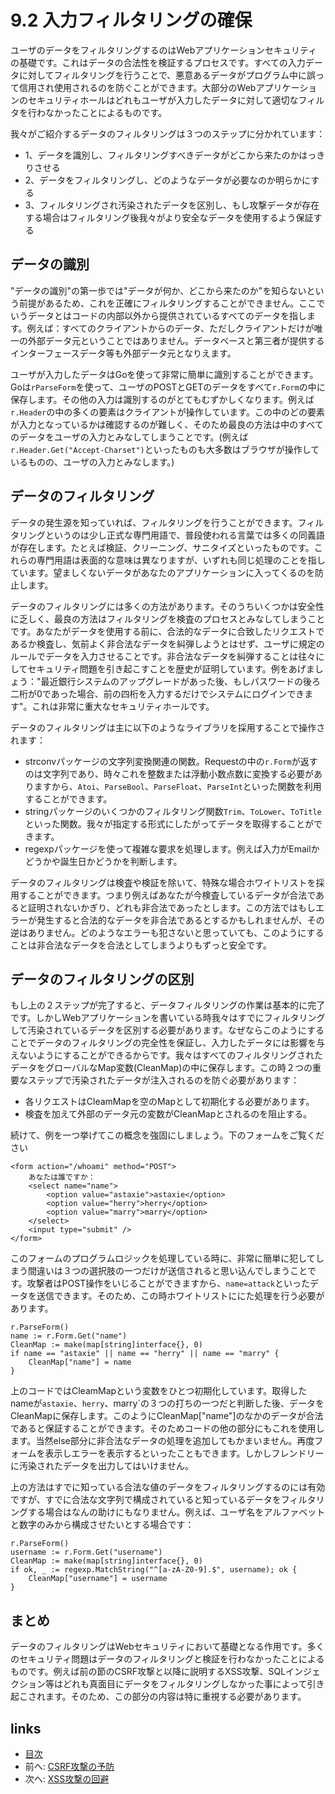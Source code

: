 # 9.2 入力フィルタリングの確保
ユーザのデータをフィルタリングするのはWebアプリケーションセキュリティの基礎です。これはデータの合法性を検証するプロセスです。すべての入力データに対してフィルタリングを行うことで、悪意あるデータがプログラム中に誤って信用され使用されるのを防ぐことができます。大部分のWebアプリケーションのセキュリティホールはどれもユーザが入力したデータに対して適切なフィルタを行わなかったことによるものです。

我々がご紹介するデータのフィルタリングは３つのステップに分かれています：

- 1、データを識別し、フィルタリングすべきデータがどこから来たのかはっきりさせる
- 2、データをフィルタリングし、どのようなデータが必要なのか明らかにする
- 3、フィルタリングされ汚染されたデータを区別し、もし攻撃データが存在する場合はフィルタリング後我々がより安全なデータを使用するよう保証する

## データの識別
"データの識別"の第一歩では"データが何か、どこから来たのか"を知らないという前提があるため、これを正確にフィルタリングすることができません。ここでいうデータとはコードの内部以外から提供されているすべてのデータを指します。例えば：すべてのクライアントからのデータ、ただしクライアントだけが唯一の外部データ元ということではありません。データベースと第三者が提供するインターフェースデータ等も外部データ元となりえます。

ユーザが入力したデータはGoを使って非常に簡単に識別することができます。Goは`rParseForm`を使って、ユーザのPOSTとGETのデータをすべて`r.Form`の中に保存します。その他の入力は識別するのがとてもむずかしくなります。例えば`r.Header`の中の多くの要素はクライアントが操作しています。この中のどの要素が入力となっているかは確認するのが難しく、そのため最良の方法は中のすべてのデータをユーザの入力とみなしてしまうことです。(例えば`r.Header.Get("Accept-Charset")`といったものも大多数はブラウザが操作しているものの、ユーザの入力とみなします。)

## データのフィルタリング
データの発生源を知っていれば、フィルタリングを行うことができます。フィルタリングというのは少し正式な専門用語で、普段使われる言葉では多くの同義語が存在します。たとえば検証、クリーニング、サニタイズといったものです。これらの専門用語は表面的な意味は異なりますが、いずれも同じ処理のことを指しています。望ましくないデータがあなたのアプリケーションに入ってくるのを防止します。

データのフィルタリングには多くの方法があります。そのうちいくつかは安全性に乏しく、最良の方法はフィルタリングを検査のプロセスとみなしてしまうことです。あなたがデータを使用する前に、合法的なデータに合致したリクエストであるか検査し、気前よく非合法なデータを糾弾しようとはせず、ユーザに規定のルールでデータを入力させることです。非合法なデータを糾弾することは往々にしてセキュリティ問題を引き起こすことを歴史が証明しています。例をあげましょう："最近銀行システムのアップグレードがあった後、もしパスワードの後ろ二桁が0であった場合、前の四桁を入力するだけでシステムにログインできます"。これは非常に重大なセキュリティホールです。

データのフィルタリングは主に以下のようなライブラリを採用することで操作されます：

- strconvパッケージの文字列変換関連の関数。Requestの中の`r.Form`が返すのは文字列であり、時々これを整数または浮動小数点数に変換する必要がありますから、`Atoi`、`ParseBool`、`ParseFloat`、`ParseInt`といった関数を利用することができます。
- stringパッケージのいくつかのフィルタリング関数`Trim`、`ToLower`、`ToTitle`といった関数。我々が指定する形式にしたがってデータを取得することができます。
- regexpパッケージを使って複雑な要求を処理します。例えば入力がEmailかどうかや誕生日かどうかを判断します。

データのフィルタリングは検査や検証を除いて、特殊な場合ホワイトリストを採用することができます。つまり例えばあなたが今検査しているデータが合法であると証明されないかぎり、どれも非合法であったとします。この方法ではもしエラーが発生すると合法的なデータを非合法であるとするかもしれませんが、その逆はありません。どのようなエラーも犯さないと思っていても、このようにすることは非合法なデータを合法としてしまうよりもずっと安全です。

## データのフィルタリングの区別
もし上の２ステップが完了すると、データフィルタリングの作業は基本的に完了です。しかしWebアプリケーションを書いている時我々はすでにフィルタリングして汚染されているデータを区別する必要があります。なぜならこのようにすることでデータのフィルタリングの完全性を保証し、入力したデータには影響を与えないようにすることができるからです。我々はすべてのフィルタリングされたデータをグローバルなMap変数(CleanMap)の中に保存します。この時２つの重要なステップで汚染されたデータが注入されるのを防ぐ必要があります：
- 各リクエストはCleamMapを空のMapとして初期化する必要があります。
- 検査を加えて外部のデータ元の変数がCleanMapとされるのを阻止する。

続けて、例を一つ挙げてこの概念を強固にしましょう。下のフォームをご覧ください

	<form action="/whoami" method="POST">
		あなたは誰ですか：
		<select name="name">
			<option value="astaxie">astaxie</option>
			<option value="herry">herry</option>
			<option value="marry">marry</option>
		</select>
		<input type="submit" />
	</form>

このフォームのプログラムロジックを処理している時に、非常に簡単に犯してしまう間違いは３つの選択肢の一つだけが送信されると思い込んでしまうことです。攻撃者はPOST操作をいじることができますから、`name=attack`といったデータを送信できます。そのため、この時ホワイトリストににた処理を行う必要があります。

	r.ParseForm()
	name := r.Form.Get("name")
	CleanMap := make(map[string]interface{}, 0)
	if name == "astaxie" || name == "herry" || name == "marry" {
		CleanMap["name"] = name
	}

上のコードではCleamMapという変数をひとつ初期化しています。取得したnameが`astaxie`、`herry`、marry`の３つの打ちの一つだと判断した後、データをCleanMapに保存します。このようにCleanMap["name"]のなかのデータが合法であると保証することができます。そのためコードの他の部分にもこれを使用します。当然else部分に非合法なデータの処理を追加してもかまいません。再度フォームを表示しエラーを表示するといったこともできます。しかしフレンドリーに汚染されたデータを出力してはいけません。

上の方法はすでに知っている合法な値のデータをフィルタリングするのには有効ですが、すでに合法な文字列で構成されていると知っているデータをフィルタリングする場合はなんの助けにもなりません。例えば、ユーザ名をアルファベットと数字のみから構成させたいとする場合です：

	r.ParseForm()
	username := r.Form.Get("username")
	CleanMap := make(map[string]interface{}, 0)
	if ok, _ := regexp.MatchString("^[a-zA-Z0-9].$", username); ok {
		CleanMap["username"] = username
	}

## まとめ
データのフィルタリングはWebセキュリティにおいて基礎となる作用です。多くのセキュリティ問題はデータのフィルタリングと検証を行わなかったことによるものです。例えば前の節のCSRF攻撃と以降に説明するXSS攻撃、SQLインジェクション等はどれも真面目にデータをフィルタリングしなかった事によって引き起こされます。そのため、この部分の内容は特に重視する必要があります。

## links
   * [目次](<preface.md>)
   * 前へ: [CSRF攻撃の予防](<09.1.md>)
   * 次へ: [XSS攻撃の回避](<09.3.md>)
